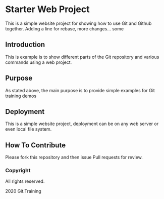 # Starter Web Project

This is a simple website project for
showing how to use Git and Github together.
Adding a line for rebase, more changes...
some

## Introduction

This is example is to show different parts
of the Git repository and various commands
using a web project.

## Purpose

As stated above, the main purpose is to
provide simple examples for Git training
demos

## Deployment

This is a simple website project, deployment
can be on any web server or even local
file system.

## How To Contribute

Please fork this repository and then issue
Pull requests for review.

### Copyright
All rights reserved.

2020 Git.Training